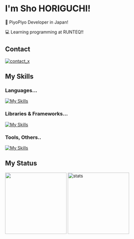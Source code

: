 # I'm Sho HORIGUCHI!

🐣 PiyoPiyo Developer in Japan!

💻 Learning programming at RUNTEQ!!

## Contact
<a href="https://x.com/mogu_57B/">
  <img alt="contact_x" src="https://skillicons.dev/icons?i=twitter">
</a>

## My Skills
### Languages...
[![My Skills](https://skillicons.dev/icons?i=java,swift,ruby,js,ts,dart)](https://skillicons.dev)

### Libraries & Frameworks...
[![My Skills](https://skillicons.dev/icons?i=rails,nodejs,react,nextjs,tailwind,flutter)](https://skillicons.dev)

### Tools, Others..
[![My Skills](https://skillicons.dev/icons?i=androidstudio,vscode,pnpm,docker,github,notion)](https://skillicons.dev)

## My Status
<p>
  <img alt="" height="200px" src="https://github-readme-stats.vercel.app/api/top-langs/?username=moguDev&layout=compact&langs_count=8&theme=tokyonight">
  <img alt="stats" height="200px" src="https://streak-stats.demolab.com/?user=moguDev&theme=tokyonight">
</p>
